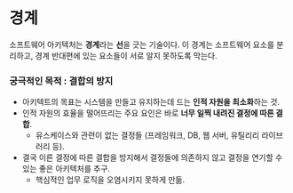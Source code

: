 # 경계

소프트웨어 아키텍처는 **경계**라는 **선**을 긋는 기술이다. 이 경계는 소프트웨어 요소를 분리하고, 경계 반대편에 있는 요소들이 서로 알지 못하도록 막는다.

### 궁극적인 목적 : 결합의 방지

* 아키텍트의 목표는 시스템을 만들고 유지하는데 드는 **인적 자원을 최소화**하는 것.
* 인적 자원의 효율을 떨어뜨리는 주요 요인은 바로 **너무 일찍 내려진 결정에 따른 결합**.
    * 유스케이스와 관련이 없는 결정들 (프레임워크, DB, 웹 서버, 유틸리리 라이브러리 등).
* 결국 이른 결정에 따른 결합을 방지해서 결정들에 의존하지 않고 결정을 연기할 수 있는 좋은 아키텍처를 추구.
    * 핵심적인 업무 로직을 오염시키지 못하게 만듦.



